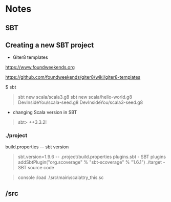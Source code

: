# Notes

## SBT

## Creating a new SBT project

- Giter8 templates

<https://www.foundweekends.org>

<https://github.com/foundweekends/giter8/wiki/giter8-templates>

$ sbt

> sbt new scala/scala3.g8
> sbt new scala/hello-world.g8
> DevInsideYou/scala-seed.g8
> DevInsideYou/scala3-seed.g8

- changing Scala version in SBT

> sbt> ++3.3.2!

### ./project

build.properties  -- sbt version
> sbt.version=1.9.6  -- .project/build.properties
plugins.sbt  - SBT plugins
> addSbtPlugin("org.scoverage" % "sbt-scoverage" % "1.6.1")
./target  -  SBT source code

> console
> :load .\src\main\scala\try_this.sc
>
## /src
